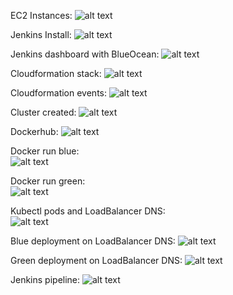 EC2 Instances:
![alt text](https://github.com/aishjayashankar/Udacity-Could-DevOps-Nanodegree-Capstone/blob/master/images/Screenshot1-ec2instances.JPG?raw=true)

Jenkins Install:
![alt text](https://github.com/aishjayashankar/Udacity-Could-DevOps-Nanodegree-Capstone/blob/master/images/Screenshot2-jenkinsinstall.JPG?raw=true)

Jenkins dashboard with BlueOcean:
![alt text](https://github.com/aishjayashankar/Udacity-Could-DevOps-Nanodegree-Capstone/blob/master/images/Screenshot3-blueocean.JPG?raw=true)

Cloudformation stack:
![alt text](https://github.com/aishjayashankar/Udacity-Could-DevOps-Nanodegree-Capstone/blob/master/images/Screenshot4-cloudformation.JPG?raw=true)

Cloudformation events:
![alt text](https://github.com/aishjayashankar/Udacity-Could-DevOps-Nanodegree-Capstone/blob/master/images/Screenshot5-cloudformationevents.JPG?raw=true)

Cluster created:
![alt text](https://github.com/aishjayashankar/Udacity-Could-DevOps-Nanodegree-Capstone/blob/master/images/Screenshot6-cluster.JPG?raw=true)

Dockerhub:
![alt text](https://github.com/aishjayashankar/Udacity-Could-DevOps-Nanodegree-Capstone/blob/master/images/Screenshot7-dockerhub.JPG?raw=true)

Docker run blue:<br />
![alt text](https://github.com/aishjayashankar/Udacity-Could-DevOps-Nanodegree-Capstone/blob/master/images/Screenshot8-dockerrunblue.JPG?raw=true)

Docker run green:<br />
![alt text](https://github.com/aishjayashankar/Udacity-Could-DevOps-Nanodegree-Capstone/blob/master/images/Screenshot9-dockerrungreen.JPG?raw=true)

Kubectl pods and LoadBalancer DNS:<br />
![alt text](https://github.com/aishjayashankar/Udacity-Could-DevOps-Nanodegree-Capstone/blob/master/images/Screenshot10-pods_and_loadbalancer.JPG?raw=true)

Blue deployment on LoadBalancer DNS:
![alt text](https://github.com/aishjayashankar/Udacity-Could-DevOps-Nanodegree-Capstone/blob/master/images/Screenshot11-bluedeployment.JPG?raw=true)

Green deployment on LoadBalancer DNS:
![alt text](https://github.com/aishjayashankar/Udacity-Could-DevOps-Nanodegree-Capstone/blob/master/images/Screenshot12-greendeployment.JPG?raw=true)

Jenkins pipeline:
![alt text](https://github.com/aishjayashankar/Udacity-Could-DevOps-Nanodegree-Capstone/blob/master/images/Screenshot13-jenkins-passed.JPG?raw=true)
